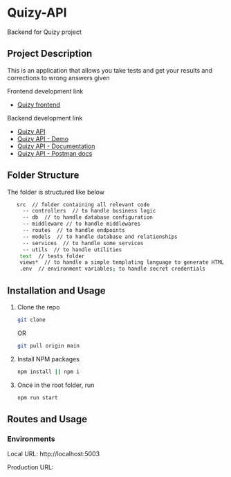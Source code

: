 # Quizy-API
Backend for Quizy project

## Project Description
This is an application that allows you take tests and get your results and corrections to wrong answers given

   <!-- Design Link
   * [Lo-fi link](https://www.figma.com/file/aD1DdXvw6wavwHjo5MNN9m/STOCKA?node-id=0%3A1)
   * [Hi-fi link](https://www.figma.com/file/aD1DdXvw6wavwHjo5MNN9m/STOCKA?node-id=8%3A0)
   * [User-flow and prototype link](https://www.figma.com/proto/aD1DdXvw6wavwHjo5MNN9m/STOCKA?node-id=1349%3A355&scaling=scale-down&page-id=535%3A0) -->


   Frontend development link
   * [Quizy frontend](#)


   Backend development link
   * [Quizy API](#)
   * [Quizy API - Demo](#)
   * [Quizy API - Documentation](#)
   * [Quizy API - Postman docs](#)



## Folder Structure

The folder is structured like below

```sh
   src  // folder containing all relevant code
     -- controllers  // to handle business logic
     -- db  // to handle database configuration
     -- middleware // to handle middlewares
     -- routes  // to handle endpoints
     -- models  // to handle database and relationships
     -- services  // to handle some services
     -- utils  // to handle utilities
    test  // tests folder
    views*  // to handle a simple templating language to generate HTML
    .env  // environment variables; to handle secret credentials
```
   
## Installation and Usage

1. Clone the repo
   ```sh
   git clone
   ```
   OR
   ```sh
   git pull origin main
   ```
2. Install NPM packages
   ```sh
   npm install || npm i
   ```
3. Once in the root folder, run
   ```sh
   npm run start
   ```

<!-- ## Contribution guide
   * [Contribution Guide](https://docs.google.com/document/d/1OTOpJ52unFRNgOP9uw-EZO7uZayeLFbditGahLxvD4c/edit?usp=sharing)

```sh
   - issues will be created based on features/components
   - issues will be assigned to teammates
   - devs should fork and clone the repo 
   - devs should create a branch out of branch develop based on feature
      issues assigned to them e.g ft-nav_bar
   - devs should push to branch develop and create a pull request when done
   - code should be hosted on heroku
   - hosted link should be added as a comment on issues
``` -->

## Routes and Usage
### Environments
<p>Local URL: http://localhost:5003</p>
<p></p>Production URL: </p>

<!-- ### Test Routes
```
 {URL}:
  get:
    summary: Test route to check connection
    responses:
      status: '200'
      message: 'Welcome to my crud application with mongodb.'
```

```
 {URL}/api/v1:
  get:
    summary: Test route to check connection
    responses:
      status: '200'
      message: 'Welcome to the my crud application with mongo db. This is the  service'
```

### Data Routes
Get all route

```
 {URL}/api/v1/stocks:
  get:
    summary: Route for getting all records
    responses:
      status: '200'
      message: {
         message: {String: 'All stock successfully fetched'}
      }
```
  
Get one route
```
 {URL}/api/v1/stock/:id:
  get:
    summary: Route for getting a record by id
    responses:
      status: '200'
      message: {
         message: {String: 'Stock successfully fetched'}
      }
```

Create route
```
 {URL}/api/v1/add:
  post:
    summary: Route for creating new records
    responses:
      status: '200'
      message: {
         message: {String: 'Stock successfully added'}
      }
      body: {
         option: raw,
         payload: {
            
         }
      }
```

Edit route
```
 {URL}/api/v1/stock/edit/:id:
  put:
    summary: Route for editing a record
    responses:
      status: '200'
      message: {
         message: {String: 'Stock item updated successfully'}
      }
      body: {
         option: raw,
         payload: {

         }
      }
```

Delete route
```
 {URL}/api/v1/delete/:id:
  delete:
    summary: Route for getting all records
    responses:
      status: '200'
      message: {
         message: {String: 'Stock item deleted successfully'},
         image: {String: 'item no longer exists'}
      }
``` -->